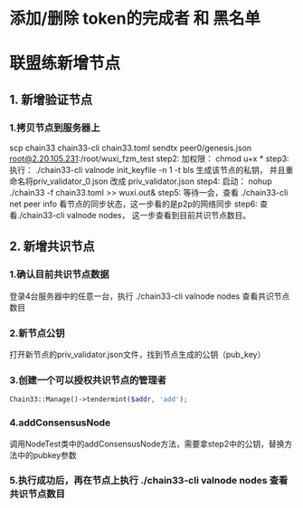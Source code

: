 # 添加/删除 token的完成者 和 黑名单

# 联盟练新增节点

## 1. 新增验证节点

### 1.拷贝节点到服务器上

scp chain33 chain33-cli chain33.toml sendtx peer0/genesis.json root@2.20.105.231:/root/wuxi_fzm_test step2: 加权限： chmod
u+x *
step3: 执行： ./chain33-cli valnode init_keyfile -n 1 -t bls 生成该节点的私钥， 并且重命名将priv_validator_0.json 改成 priv_validator.json
step4: 启动： nohup ./chain33 -f chain33.toml >> wuxi.out& step5: 等待一会，查看 ./chain33-cli net peer info
看节点的同步状态，这一步看的是p2p的网络同步 step6: 查看./chain33-cli valnode nodes， 这一步查看到目前共识节点数目。

## 2. 新增共识节点

### 1.确认目前共识节点数据

登录4台服务器中的任意一台，执行 ./chain33-cli valnode nodes 查看共识节点数目

### 2.新节点公钥

打开新节点的priv_validator.json文件，找到节点生成的公钥（pub_key）

### 3.创建一个可以授权共识节点的管理者

```php
Chain33::Manage()->tendermint($addr, 'add');
```

### 4.addConsensusNode

调用NodeTest类中的addConsensusNode方法，需要拿step2中的公钥，替换方法中的pubkey参数

### 5.执行成功后，再在节点上执行 ./chain33-cli valnode nodes 查看共识节点数目